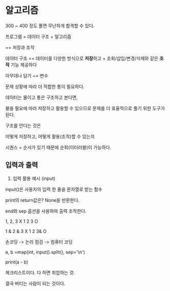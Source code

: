 # 알고리즘

300 ~ 400 정도 풀면 무난하게 합격할 수 있다.

프로그램 = 데이터 구조 + 알고리즘 

== 저장과 조작

데이터 구조 == 데이터를 다양한 방식으로 **저장**하고 + 조회/삽입/변경/삭제와 같은 **조작** 기능 제공하다 

아무데나 담기 ~= 변수

문제 상황에 따라 더 적합한 통이 필요하다. 

데이터는 물이고 통은 구조하고 본다면, 

물을 필요에 따라 저장하고 활용할 수 있으므로 문제를 더 효율적으로 풀기 위한 도구가 된다. 

구조를 안다는 것은

어떻게 저장하고, 어떻게 활용(조작)할 수 있는지

시퀀스 = 순서가 있기 때문에 순회(이터러블)이 가능하다.

## 입력과 출력

1. 입력 활용 예시 (input)

input()은 사용자의 입력 한 줄을 문자열로 받는 함수

print의 return값은? None을 반환한다. 

end와 sep 옵션을 사용하여 출력 조작한다. 

1, 2, 3 X 1 2 3 O 

1 & 2 & 3  X 1 2 3& O

손코딩 -> 논리 점검 -> 컴퓨터 코딩 

a, b =map(int, input().split(), sep='\n')

print(a - b)



체크리스트이다. 다 하면 취업하는 것.

결국 버티는 사람이 되는 것이다. 
